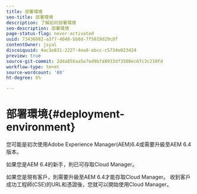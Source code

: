 ```yaml
---
title: 部署環境
seo-title: 部署環境
description: 了解如何部署環境
seo-description: 部署環境
page-status-flag: never-activated
uuid: 73436882-a3f7-4048-bb8d-7f5819d29c8f
contentOwner: jsyal
discoiquuid: 4ac3e831-2227-4ea8-abcc-c5734e023424
preview: true
source-git-commit: 2dda85baa5e7ed9bfd8933df3580ec6fc3c210fd
workflow-type: tm+mt
source-wordcount: '80'
ht-degree: 0%

---
```



# 部署環境{#deployment-environment}

您可能是初次使用Adobe Experience Manager(AEM)6.4或需要升級至AEM 6.4版本。

如果您是AEM 6.4的新手，則已可存取Cloud Manager。

如果您是現有客戶，則需要升級至AEM 6.4才能存取Cloud Manager。 收到客戶成功工程師(CSE)的URL和憑證後，您就可以開始使用Cloud Manager。
